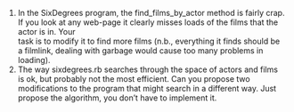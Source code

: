 1) In	the	SixDegrees	program,	the	find_films_by_actor method	is	fairly	crap.	If	you	
look	at	any	web-page	it	clearly	misses	loads	of	the	films	that	the	actor	is	in.	Your	
task	is	to	modify	it	to	find	more	films	(n.b.,	everything	it	finds	should	be	a	filmlink,
dealing	with	garbage	would	cause	too	many	problems	in	loading).
2) The	way	sixdegrees.rb	searches	through	the	space	of	actors	and	films	is	ok,	but	
probably	not	the	most	efficient.	Can	you	propose	two	modifications	to	the	
program	that	might	search	in	a	different	way.		Just	propose	the	algorithm,	you	
don’t	have	to	implement	it.
